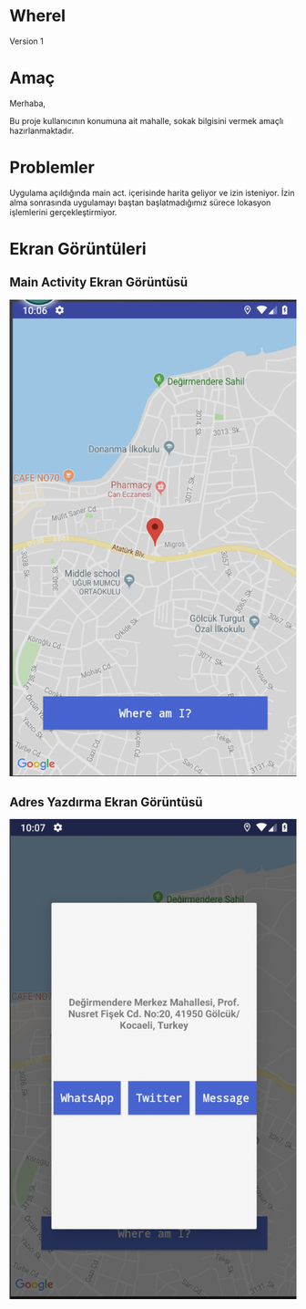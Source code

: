 # WhereI
Version 1

# Amaç
Merhaba, 

Bu proje kullanıcının konumuna ait mahalle, sokak bilgisini vermek amaçlı hazırlanmaktadır. 

# Problemler
Uygulama açıldığında main act. içerisinde harita geliyor ve izin isteniyor. İzin alma sonrasında uygulamayı baştan başlatmadığımız sürece lokasyon işlemlerini gerçekleştirmiyor.

# Ekran Görüntüleri

## Main Activity Ekran Görüntüsü
![MainActivity](https://github.com/cmlcrn17/WhereI/blob/master/images/mainAct.jpg)

## Adres Yazdırma Ekran Görüntüsü
![Adres Yazdır](https://github.com/cmlcrn17/WhereI/blob/master/images/address_text.jpg)

